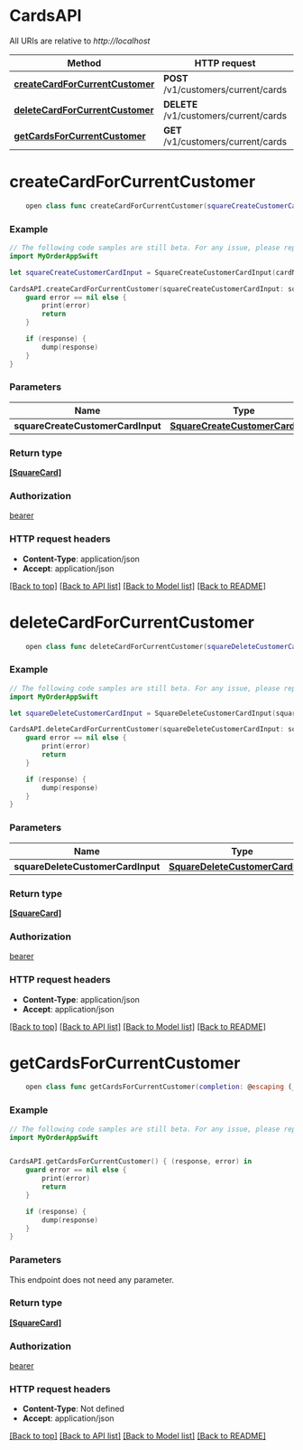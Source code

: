 # CardsAPI

All URIs are relative to *http://localhost*

Method | HTTP request | Description
------------- | ------------- | -------------
[**createCardForCurrentCustomer**](CardsAPI.md#createcardforcurrentcustomer) | **POST** /v1/customers/current/cards | 
[**deleteCardForCurrentCustomer**](CardsAPI.md#deletecardforcurrentcustomer) | **DELETE** /v1/customers/current/cards | 
[**getCardsForCurrentCustomer**](CardsAPI.md#getcardsforcurrentcustomer) | **GET** /v1/customers/current/cards | 


# **createCardForCurrentCustomer**
```swift
    open class func createCardForCurrentCustomer(squareCreateCustomerCardInput: SquareCreateCustomerCardInput, completion: @escaping (_ data: [SquareCard]?, _ error: Error?) -> Void)
```



### Example 
```swift
// The following code samples are still beta. For any issue, please report via http://github.com/OpenAPITools/openapi-generator/issues/new
import MyOrderAppSwift

let squareCreateCustomerCardInput = SquareCreateCustomerCardInput(cardNonce: "cardNonce_example", billingAddress: SquareAddress(addressLine1: "addressLine1_example", addressLine2: "addressLine2_example", addressLine3: "addressLine3_example", locality: "locality_example", sublocality: "sublocality_example", sublocality2: "sublocality2_example", sublocality3: "sublocality3_example", administrativeDistrictLevel1: "administrativeDistrictLevel1_example", administrativeDistrictLevel2: "administrativeDistrictLevel2_example", administrativeDistrictLevel3: "administrativeDistrictLevel3_example", postalCode: "postalCode_example", country: "country_example", firstName: "firstName_example", lastName: "lastName_example", organization: "organization_example"), cardholderName: "cardholderName_example") // SquareCreateCustomerCardInput | 

CardsAPI.createCardForCurrentCustomer(squareCreateCustomerCardInput: squareCreateCustomerCardInput) { (response, error) in
    guard error == nil else {
        print(error)
        return
    }

    if (response) {
        dump(response)
    }
}
```

### Parameters

Name | Type | Description  | Notes
------------- | ------------- | ------------- | -------------
 **squareCreateCustomerCardInput** | [**SquareCreateCustomerCardInput**](SquareCreateCustomerCardInput.md) |  | 

### Return type

[**[SquareCard]**](SquareCard.md)

### Authorization

[bearer](../README.md#bearer)

### HTTP request headers

 - **Content-Type**: application/json
 - **Accept**: application/json

[[Back to top]](#) [[Back to API list]](../README.md#documentation-for-api-endpoints) [[Back to Model list]](../README.md#documentation-for-models) [[Back to README]](../README.md)

# **deleteCardForCurrentCustomer**
```swift
    open class func deleteCardForCurrentCustomer(squareDeleteCustomerCardInput: SquareDeleteCustomerCardInput, completion: @escaping (_ data: [SquareCard]?, _ error: Error?) -> Void)
```



### Example 
```swift
// The following code samples are still beta. For any issue, please report via http://github.com/OpenAPITools/openapi-generator/issues/new
import MyOrderAppSwift

let squareDeleteCustomerCardInput = SquareDeleteCustomerCardInput(squareCardId: "squareCardId_example") // SquareDeleteCustomerCardInput | 

CardsAPI.deleteCardForCurrentCustomer(squareDeleteCustomerCardInput: squareDeleteCustomerCardInput) { (response, error) in
    guard error == nil else {
        print(error)
        return
    }

    if (response) {
        dump(response)
    }
}
```

### Parameters

Name | Type | Description  | Notes
------------- | ------------- | ------------- | -------------
 **squareDeleteCustomerCardInput** | [**SquareDeleteCustomerCardInput**](SquareDeleteCustomerCardInput.md) |  | 

### Return type

[**[SquareCard]**](SquareCard.md)

### Authorization

[bearer](../README.md#bearer)

### HTTP request headers

 - **Content-Type**: application/json
 - **Accept**: application/json

[[Back to top]](#) [[Back to API list]](../README.md#documentation-for-api-endpoints) [[Back to Model list]](../README.md#documentation-for-models) [[Back to README]](../README.md)

# **getCardsForCurrentCustomer**
```swift
    open class func getCardsForCurrentCustomer(completion: @escaping (_ data: [SquareCard]?, _ error: Error?) -> Void)
```



### Example 
```swift
// The following code samples are still beta. For any issue, please report via http://github.com/OpenAPITools/openapi-generator/issues/new
import MyOrderAppSwift


CardsAPI.getCardsForCurrentCustomer() { (response, error) in
    guard error == nil else {
        print(error)
        return
    }

    if (response) {
        dump(response)
    }
}
```

### Parameters
This endpoint does not need any parameter.

### Return type

[**[SquareCard]**](SquareCard.md)

### Authorization

[bearer](../README.md#bearer)

### HTTP request headers

 - **Content-Type**: Not defined
 - **Accept**: application/json

[[Back to top]](#) [[Back to API list]](../README.md#documentation-for-api-endpoints) [[Back to Model list]](../README.md#documentation-for-models) [[Back to README]](../README.md)

